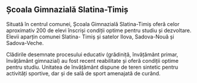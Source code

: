 ## Școala Gimnazială Slatina-Timiș

Situată în centrul comunei, Școala Gimnazială Slatina-Timiș oferă celor aproximativ 200 de elevi înscriși condiții
optime pentru studiu și dezvoltare. Elevii aparțin comunei Slatina- Timiș și satelor Ilova, Sadova-Nouă și Sadova-Veche.

Clădirile desemnate procesului educativ (grădiniță, învățământ primar, învățământ gimnazial) au fost recent reabilitate
și oferă condiții optime pentru studiu. Unitatea de învățământ dispune de teren sintetic pentru activități sportive,
dar și de sală de sport amenajată de curând.

